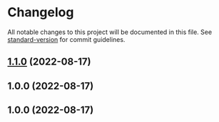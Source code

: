 # Changelog

All notable changes to this project will be documented in this file. See [standard-version](https://github.com/conventional-changelog/standard-version) for commit guidelines.

## [1.1.0](https://github.com/ivanmucyongabo/debug-console/compare/v1.0.0...v1.1.0) (2022-08-17)

## 1.0.0 (2022-08-17)

## 1.0.0 (2022-08-17)
